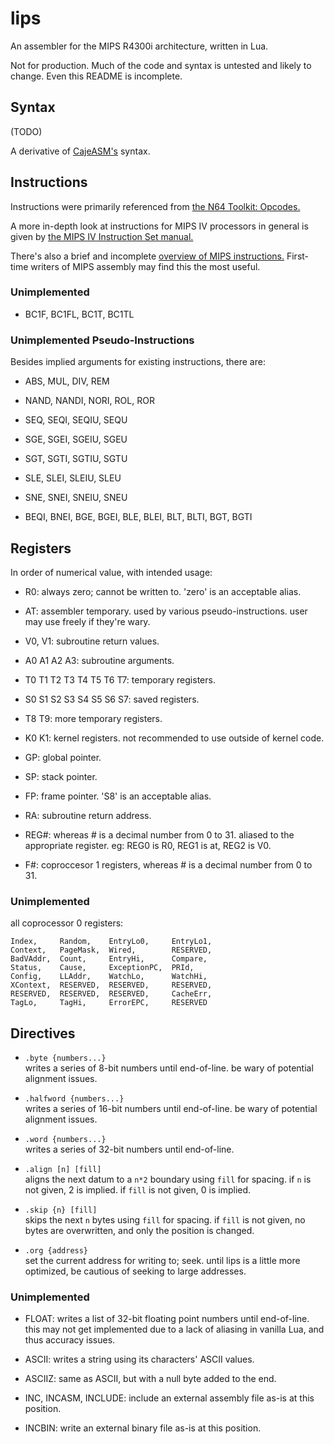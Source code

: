 # lips

An assembler for the MIPS R4300i architecture, written in Lua.

Not for production. Much of the code and syntax is untested and likely to change.
Even this README is incomplete.

## Syntax

(TODO)

A derivative of [CajeASM's][caje] syntax.

[caje]: https://github.com/Tarek701/CajeASM/

## Instructions

Instructions were primarily referenced from [the N64 Toolkit: Opcodes.][n64op]

A more in-depth look at instructions for MIPS IV processors in general
is given by [the MIPS IV Instruction Set manual.][mipsiv]

There's also a brief and incomplete [overview of MIPS instructions.][overview]
First-time writers of MIPS assembly may find this the most useful.

[n64op]: https://github.com/mikeryan/n64dev/tree/master/docs/n64ops
[mipsiv]: http://www.cs.cmu.edu/afs/cs/academic/class/15740-f97/public/doc/mips-isa.pdf
[overview]: http://www.mrc.uidaho.edu/mrc/people/jff/digital/MIPSir.html

### Unimplemented

* BC1F, BC1FL, BC1T, BC1TL

### Unimplemented Pseudo-Instructions

Besides implied arguments for existing instructions, there are:

* ABS, MUL, DIV, REM

* NAND, NANDI, NORI, ROL, ROR

* SEQ, SEQI, SEQIU, SEQU

* SGE, SGEI, SGEIU, SGEU

* SGT, SGTI, SGTIU, SGTU

* SLE, SLEI, SLEIU, SLEU

* SNE, SNEI, SNEIU, SNEU

* BEQI, BNEI, BGE, BGEI, BLE, BLEI, BLT, BLTI, BGT, BGTI

## Registers

In order of numerical value, with intended usage:

* R0: always zero; cannot be written to. 'zero' is an acceptable alias.

* AT: assembler temporary. used by various pseudo-instructions.
  user may use freely if they're wary.

* V0, V1: subroutine return values.

* A0 A1 A2 A3: subroutine arguments.

* T0 T1 T2 T3 T4 T5 T6 T7: temporary registers.

* S0 S1 S2 S3 S4 S5 S6 S7: saved registers.

* T8 T9: more temporary registers.

* K0 K1: kernel registers. not recommended to use outside of kernel code.

* GP: global pointer.

* SP: stack pointer.

* FP: frame pointer. 'S8' is an acceptable alias.

* RA: subroutine return address.

* REG#: whereas # is a decimal number from 0 to 31.
aliased to the appropriate register. eg: REG0 is R0, REG1 is at, REG2 is V0.

* F#: coproccesor 1 registers, whereas # is a decimal number from 0 to 31.

### Unimplemented

all coprocessor 0 registers:

```
Index,     Random,    EntryLo0,     EntryLo1,
Context,   PageMask,  Wired,        RESERVED,
BadVAddr,  Count,     EntryHi,      Compare,
Status,    Cause,     ExceptionPC,  PRId,
Config,    LLAddr,    WatchLo,      WatchHi,
XContext,  RESERVED,  RESERVED,     RESERVED,
RESERVED,  RESERVED,  RESERVED,     CacheErr,
TagLo,     TagHi,     ErrorEPC,     RESERVED
```

## Directives

* `.byte {numbers...}`  
writes a series of 8-bit numbers until end-of-line.
be wary of potential alignment issues.

* `.halfword {numbers...}`  
writes a series of 16-bit numbers until end-of-line.
be wary of potential alignment issues.

* `.word {numbers...}`  
writes a series of 32-bit numbers until end-of-line.

* `.align [n] [fill]`  
aligns the next datum to a `n*2` boundary using `fill` for spacing.
if `n` is not given, 2 is implied.
if `fill` is not given, 0 is implied.

* `.skip {n} [fill]`  
skips the next `n` bytes using `fill` for spacing.
if `fill` is not given, no bytes are overwritten,
and only the position is changed.

* `.org {address}`  
set the current address for writing to; seek.
until lips is a little more optimized,
be cautious of seeking to large addresses.

### Unimplemented

* FLOAT: writes a list of 32-bit floating point numbers until end-of-line.
this may not get implemented due to a lack of aliasing in vanilla Lua,
and thus accuracy issues.

* ASCII: writes a string using its characters' ASCII values.

* ASCIIZ: same as ASCII, but with a null byte added to the end.

* INC, INCASM, INCLUDE: include an external assembly file as-is at this position.

* INCBIN: write an external binary file as-is at this position.
